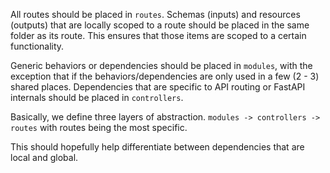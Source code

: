 All routes should be placed in `routes`. Schemas (inputs) and resources (outputs) that are locally scoped to a route should be placed in the same folder as its route. This ensures that those items are scoped to a certain functionality.

Generic behaviors or dependencies should be placed in `modules`, with the exception that if the behaviors/dependencies are only used in a few (2 - 3) shared places. Dependencies that are specific to API routing or FastAPI internals should be placed in `controllers`.

Basically, we define three layers of abstraction.
`modules -> controllers -> routes`
with routes being the most specific.

This should hopefully help differentiate between dependencies that are local and global.
